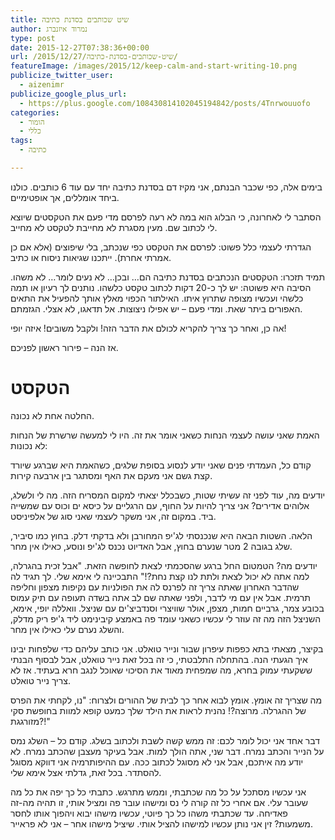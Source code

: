 ```yaml
---
title: שיט שכותבים בסדנת כתיבה
author: נמרוד איזנברג
type: post
date: 2015-12-27T07:38:36+00:00
url: /2015/12/27/שיט-שכותבים-בסדנת-כתיבה/
featureImage: /images/2015/12/keep-calm-and-start-writing-10.png
publicize_twitter_user:
  - aizenimr
publicize_google_plus_url:
  - https://plus.google.com/108430814102045194842/posts/4Tnrwouuofo
categories:
  - הומור
  - כללי
tags:
  - כתיבה

---
```

בימים אלה, כפי שכבר הבנתם, אני מקיז דם בסדנת כתיבה יחד עם עוד 6 כותבים. כולנו ביחד אומללים, אך אופטימיים.

הסתבר לי לאחרונה, כי הבלוג הוא במה לא רעה לפרסם מדי פעם את הטקסטים שיוצא לי לכתוב שם. מעין מסגרת לא מחייבת לטקסט לא מחייב.

הגדרתי לעצמי כלל פשוט: לפרסם את הטקסט כפי שנכתב, בלי שיפוצים (אלא אם כן אמרתי אחרת). ייתכנו שגיאות ניסוח או כתיב.

תמיד תזכרו: הטקסטים הנכתבים בסדנת כתיבה הם&#8230; ובכן&#8230; לא נעים לומר&#8230; לא משהו. הסיבה היא פשוטה: יש לך כ-20 דקות לכתוב טקסט כלשהו. נותנים לך רעיון או תמה כלשהי ועכשיו מצופה שתרוץ איתו. האילתור הכפוי מאלץ אותך להפעיל את התאים האפורים ביתר שאת. ומדי פעם &#8211; יש אפילו ניצוצות. אל תדאגו, לא אצלי. הגזמתם.

אה כן, ואחר כך צריך להקריא לכולם את הדבר הזה! ולקבל משובים! איזה יופי!

אז הנה &#8211; פירור ראשון לפניכם.

# הטקסט

החלטה אחת לא נכונה.

האמת שאני עושה לעצמי הנחות כשאני אומר את זה. היו לי למעשה שרשרת של הנחות לא נכונות:

קודם כל, העמדתי פנים שאני יודע לנסוע בסופת שלגים, כשהאמת היא שברגע שיורד קצת גשם אני מעקם את האף ומסתגר בין ארבעה קירות.

יודעים מה, עוד לפני זה עשיתי שטות, כשבכלל יצאתי למקום המסריח הזה. מה לי ולשלג, אלוהים אדירים? אני צריך להיות על החוף, עם הרגליים על כיסא ים וכוס עם שמשייה ביד. במקום זה, אני משקר לעצמי שאני סוג של אלפיניסט.

הלאה. השטות הבאה היא שנכנסתי לג'יפ המחורבן ולא בדקתי דלק. בחוץ כמו סיביר, שלג בגובה 2 מטר שנערם בחוץ, אבל האדיוט נכנס לג'יפ ונוסע, כאילו אין מחר.

יודעים מה? הטמטום החל ברגע שהסכמתי לצאת לחופשה הזאת. "אבל זכית בהגרלה, למה אתה לא יכול לצאת ולתת לנו קצת נחת?!" התבכיינה לי אימא שלי. לך תגיד לה שהדבר האחרון שאתה צריך זה לפרנס לה את הפולניות עם נקיפות מצפון וחליפה תרמית. אבל אין עם מי לדבר, ולפני שאתה שם לב אתה בשדה תעופה עם תיק עמוס בכובע צמר, גרביים חמות, מצפן, אולר שוויצרי וסנדביצ'ים עם שניצל. וואללה יופי, אימא, השניצל הזה מה זה עוזר לי עכשיו כשאני עומד פה באמצע קיבינימט ליד ג'יפ ריק מדלק, והשלג נערם עלי כאילו אין מחר.

בקיצר, מצאתי בתא כפפות עיפרון שבור ונייר טואלט. אני כותב עליהם כדי שלפחות יבינו איך הגעתי הנה. בהתחלה התלבטתי, כי זה בכל זאת נייר טואלט, אבל לבסוף הבנתי ששקעתי עמוק בחרא, מה שמפחית מאוד את הסיכוי שאוכל לנגב חרא בעתיד. אז לא צריך נייר טואלט.

מה שצריך זה אומץ. אומץ לבוא אחר כך לבית של ההורים ולצרוח: "נו, לקחתי את הפרס של ההגרלה. מרוצה?! נהנית לראות את הילד שלך כמעט קופא למוות בחופשת סקי מזורגגת?!"

דבר אחד אני יכול לומר לכם: זה ממש קשה לשבת ולכתוב בשלג. קודם כל – השלג נמס על הנייר והכתב נמרח. דבר שני, אתה הולך למות. אבל בעיקר מעצבן שהכתב נמרח. לא יודע מה איתכם, אבל אני לא מסוגל לכתוב ככה. עם ההיפותרמיה אני דווקא מסוגל להסתדר. בכל זאת, גדלתי אצל אימא שלי.

אני עכשיו מסתכל על כל מה שכתבתי, וממש מתרגש. כתבתי כל כך יפה את כל מה שעובר עלי. אם אחרי כל זה קורה לי נס ומישהו עובר פה ומציל אותי, זו תהיה מה-זה פאדיחה. עד שכתבתי משהו כל כך פיוטי, עכשיו מישהו יבוא ויהפוך אותו לחסר משמעות? זין אני נותן עכשיו למישהו להציל אותי. שיציל מישהו אחר – אני לא פראייר.